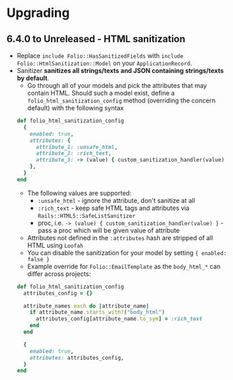 # Upgrading

## 6.4.0 to Unreleased - HTML sanitization

- Replace `include Folio::HasSanitizedFields` with `include Folio::HtmlSanitization::Model` on your `ApplicationRecord`.
- Sanitizer **sanitizes all strings/texts and JSON containing strings/texts by default**.
  - Go through all of your models and pick the attributes that may contain HTML. Should such a model exist, define a `folio_html_sanitization_config` method (overriding the concern default) with the following syntax
  ```rb
  def folio_html_sanitization_config
    {
      enabled: true,
      attributes: {
        attribute_1: :unsafe_html,
        attribute_2: :rich_text,
        attribute_3: -> (value) { custom_sanitization_handler(value) },
      },
    }
  end
  ```
  - The following values are supported:
    - `:unsafe_html` - ignore the attribute, don't sanitize at all
    - `:rich_text` - keep safe HTML tags and attributes via `Rails::HTML5::SafeListSanitizer`
    - proc, i.e. `-> (value) { custom_sanitization_handler(value) }` - pass a proc which will be given value of attribute
  - Attributes not defined in the `:attributes` hash are stripped of all HTML using `Loofah`
  - You can disable the sanitization for your model by setting `{ enabled: false }`
  - Example override for `Folio::EmailTemplate` as the `body_html_*` can differ across projects:
  ```rb
  def folio_html_sanitization_config
    attributes_config = {}

    attribute_names.each do |attribute_name|
      if attribute_name.starts_with?("body_html")
        attributes_config[attribute_name.to_sym] = :rich_text
      end
    end

    {
      enabled: true,
      attributes: attributes_config,
    }
  end
  ```
